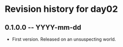 # Revision history for day02

## 0.1.0.0  -- YYYY-mm-dd

* First version. Released on an unsuspecting world.
